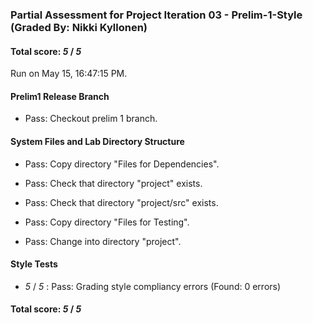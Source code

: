 ### Partial Assessment for Project Iteration 03 - Prelim-1-Style (Graded By: Nikki Kyllonen)

#### Total score: _5_ / _5_

Run on May 15, 16:47:15 PM.


#### Prelim1 Release Branch

+ Pass: Checkout prelim 1 branch.




#### System Files and Lab Directory Structure

+ Pass: Copy directory "Files for Dependencies".



+ Pass: Check that directory "project" exists.

+ Pass: Check that directory "project/src" exists.

+ Pass: Copy directory "Files for Testing".



+ Pass: Change into directory "project".


#### Style Tests

+  _5_ / _5_ : Pass: Grading style compliancy errors (Found: 0 errors)

#### Total score: _5_ / _5_


